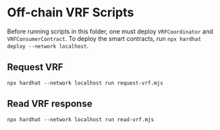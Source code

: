 # Off-chain VRF Scripts

Before running scripts in this folder, one must deploy `VRFCoordinator` and `VRFConsumerContract`.
To deploy the smart contracts, run `npx hardhat deploy --network localhost`.

## Request VRF

```
npx hardhat --network localhost run request-vrf.mjs
```

## Read VRF response

```
npx hardhat --network localhost run read-vrf.mjs
```
